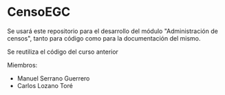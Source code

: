 ﻿# CensoEGC
Se usará este repositorio para el desarrollo del módulo "Administración de censos", tanto para código como para la documentación del mismo.

Se reutiliza el código del curso anterior

Miembros:

- Manuel Serrano Guerrero
- Carlos Lozano Toré